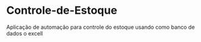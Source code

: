 # Controle-de-Estoque

Aplicação de automação para controle do estoque usando como banco de dados o excell
